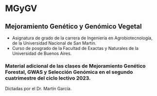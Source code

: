 # MGyGV
## Mejoramiento Genético y Genómico Vegetal 
- Asignatura de grado de la carrera de Ingeniería en Agrobiotecnología, de la Universidad Nacional de San Martín.
- Curso de posgrado de la Facultad de Exactas y Naturales de la Universidad de Buenos Aires.

### Material adicional de las clases de Mejoramiento Genético Forestal, GWAS y Selección Genómica en el segundo cuatrimestre del ciclo lectivo 2023.
Dictadas por el Dr. Martín García.

